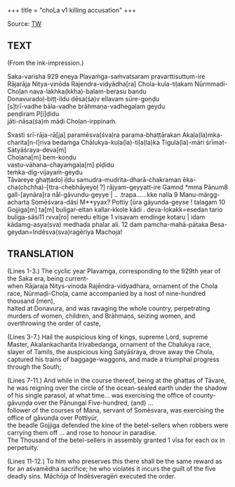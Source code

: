 +++
title = "choLa v1 killing accusation"
+++

Source: [TW](https://archive.org/details/in.ernet.dli.2015.382524/page/n102/mode/1up?view=theater)


## TEXT
(From the ink-impression.)

Saka-varisha 929 eneya Plavaṁga-saṁvatsaram pravarttisuttum-ire  
Rājarāja Nitya-vinōda Rajendra-vidyādha[ra] Chola-kula-tiḷakam Nūrmmadi-Choḷan nava-lakhka(kkha)-balam-berasu bandu  
Donavuradoḷ-biṭṭ-ildu dēsa(śa)v ellavam sūre-goṇḍu  
[s]trī-vadhe bāla-vadhe brāhmaṇa-vadhegaḷam geydu  
peṇḍiram P[i]ḍidu  
jāti-nāsa(śa)ṁ māḍi Choḷan-irppinaṁ. 

Svasti srī-rāja-rā[ja] paramēsva(śva)ra parama-bhaṭṭārakan Akaḷa(la)mka-charita[n-I]riva
bedaṁga Chālukya-kuḷa(la)-tiḷa(la)ka Tigula(la)-māri śrīmat-Satyāśraya-deva[m]  
Choḷana[m] bem-koṇḍu  
vastu-vāhana-chayaṁgaḷa[m] piḍidu  
teṁka-dig-vijayaṁ-geydu  
Tāvareye ghaṭṭadoḷ iḷdu samudra-mudrita-dharā-chakraman ēka-cha(chchha)-[ttra-chebhāyeyoḷ ?] rājyam-geyyatt-ire Gamnd
*mma Pānum8 gall-[aynāra]ra nål-gāvundu-geyye | .. .trapa......kke
nalla 9 Manu-märgg-acharta Somēśvara-däsi M**yyax? Pottiy [ūra gäyunda-geyse !
talagam 10 Gojjiga[m] ta[m] buligar-eltan kallar-kkole kädi . deva-lokakk=esedan
tario buliga-säsi11 rvva[ro] neredu eltige 1 visavam emdinge kotaru | idam kādamg-asya(sva)
medhada phalar ali. 12 dam pamcha-mahā-pātaka Besa-geydan=Indêsva(sva)ragēriya Machoja!

## TRANSLATION
(Lines 1-3.) The cyclic year Plavamga, corresponding to the 929th year of the Saka era, being current-  
when Rājaraja Nitys-vinoda Rajēndra-vidyadhara, ornament of the Chola race, Nūrmaḍi-Choḷa, came accompanied by a host of nine-hundred thousand (men),  
halted at Donavura, and was ravaging the whole country, perpetrating murders of women, children, and Brāhmaṇs, seizing women, and overthrowing the order of caste,

(Lines 3-7.) Hail the auspicious king of kings, supreme Lord, supreme Master, Akalankacharita Irivabedanga, ornament of the Chalukya race, slayer of Tamils, the auspicious king Satyāśraya, drove away the Chola, captured his trains of baggage-waggons, and made a triumphal progress through the South;

(Lines 7-11.) And while in the course thereof, being at the ghaṭṭas of Tāvare, he was reigning over the circle of the ocean-sealed earth under the shadow of his single parasol, at what time... was exercising the office of county-gāvuṇḍa over the Pānungal Five-hundred, (and) ...  
follower of the courses of Mana, servant of Somèsvara, was exercising the office of gāvunḍa over Pottiyür,  
the beadle Gojjiga defended the kine of the betel-sellers when robbers were carrying them off ... and rose to honour in paradise.  
The Thousand of the betel-sellers in assembly granted 1 vīsa for each ox in perpetuity.

(Lines 11-12.) To him who preserves this there shall be the same reward as for an aśvamēdha sacrifice; he who violates it incurs the guilt of the five deadly sins. Māchōja of Indēśveragēri executed the order.
